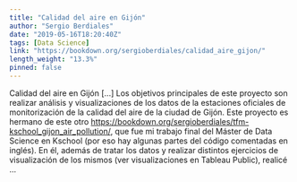 ```yaml
---
title: "Calidad del aire en Gijón"
author: "Sergio Berdiales"
date: "2019-05-16T18:20:40Z"
tags: [Data Science]
link: "https://bookdown.org/sergioberdiales/calidad_aire_gijon/"
length_weight: "13.3%"
pinned: false
---
```


Calidad del aire en Gijón [...] Los objetivos principales de este proyecto son realizar análisis y visualizaciones de los datos de la estaciones oficiales de monitorización de la calidad del aire de la ciudad de Gijón. Este proyecto es hermano de este otro https://bookdown.org/sergioberdiales/tfm-kschool_gijon_air_pollution/, que fue mi trabajo final del Máster de Data Science en Kschool (por eso hay algunas partes del código comentadas en inglés). En él, además de tratar los datos y realizar distintos ejercicios de visualización de los mismos (ver visualizaciones en Tableau Public), realicé ...
